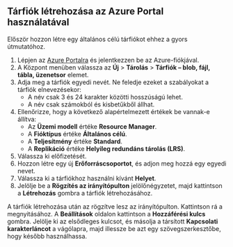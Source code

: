 ## <a name="create-a-storage-account-using-the-azure-portal"></a>Tárfiók létrehozása az Azure Portal használatával

Először hozzon létre egy általános célú tárfiókot ehhez a gyors útmutatóhoz. 

1. Lépjen az [Azure Portalra](https://portal.azure.com) és jelentkezzen be az Azure-fiókjával. 
2. A Központ menüben válassza az **Új** > **Tárolás** > **Tárfiók – blob, fájl, tábla, üzenetsor** elemet. 
3. Adja meg a tárfiók egyedi nevét. Ne feledje ezeket a szabályokat a tárfiók elnevezésekor:
    - A név csak 3 és 24 karakter közötti hosszúságú lehet.
    - A név csak számokból és kisbetűkből állhat.
4. Ellenőrizze, hogy a következő alapértelmezett értékek be vannak-e állítva: 
    - Az **Üzemi modell** értéke **Resource Manager**.
    - A **Fióktípus** értéke **Általános célú**.
    - A **Teljesítmény** értéke **Standard**.
    - A **Replikáció** értéke **Helyileg redundáns tárolás (LRS)**.
5. Válassza ki előfizetését. 
6. Hozzon létre egy új **Erőforráscsoportot**, és adjon meg hozzá egy egyedi nevet. 
7. Válassza ki a tárfiókhoz használni kívánt **Helyet**.
8. Jelölje be a **Rögzítés az irányítópulton** jelölőnégyzetet, majd kattintson a **Létrehozás** gombra a tárfiók létrehozásához. 

A tárfiók létrehozása után az rögzítve lesz az irányítópulton. Kattintson rá a megnyitásához. A **Beállítások** oldalon kattintson a **Hozzáférési kulcs** gombra. Jelölje ki az elsődleges kulcsot, és másolja a társított **Kapcsolati karakterláncot** a vágólapra, majd illessze be azt egy szövegszerkesztőbe, hogy később használhassa.
